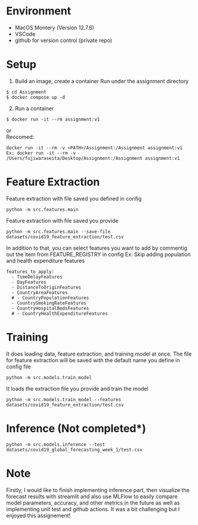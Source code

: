 # Environment
- MacOS Montery (Version 12.7.6)
- VSCode
- github for version control (private repo)

# Setup
1. Build an image, create a container
Run under the assignment directory
```
$ cd Assignment
$ docker compose up -d  
```

2. Run a container
```
$ docker run -it --rm assignment:v1
```
or <br> 
Reccomed:
```
docker run -it --rm -v <PATH>/Assignment:/Assignment assignment:v1
Ex: docker run -it --rm -v /Users/fujiwaraseita/Desktop/Assignment:/Assignment assignment:v1
```

# Feature Extraction
Feature extraction with file saved you defined in config
```
python -m src.features.main
```
Feature extraction with file saved you provide
```
python -m src.features.main --save-file datasets/covid19_feature_extraction/test.csv
```

In addition to that, you can select features you want to add by commentig out the item from FEATURE_REGISTRY in config
Ex: Skip adding population and health expenditure features
```
features_to_apply:
  - TimeDelayFeatures
  - DayFeatures
  - DistanceToOriginFeatures
  - CountryAreaFeatures
  # - CountryPopulationFeatures
  - CountrySmokingRateFeatures
  - CountryHospitalBedsFeatures
  # - CountryHealthExpenditureFeatures
```

# Training
It does loading data, feature extraction, and training model at once.
The file for feature extraction will be saved with the default name you define in config file
```
python -m src.models.train_model
```
It loads the extraction file you provide and train the model
```
python -m src.models.train_model --features datasets/covid19_feature_extraction/test.csv
```

# Inference (Not completed*)
```
python -m src.models.inference --test datasets/covid19_global_forecasting_week_1/test.csv
```

# Note
Firstly, I would like to finish implementing inference part, then visualize the forecast results with streamlit and also use MLFlow to easily compare model parameters, accuracy, and other metrics in the future as well as implementing unit test and github actions. It was a bit challenging but I enjoyed this assignement!


